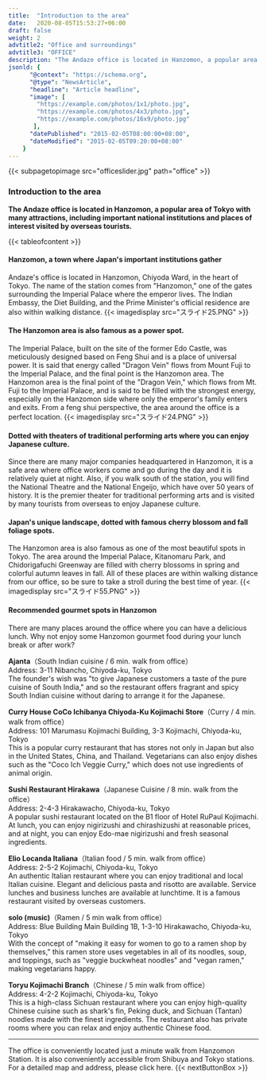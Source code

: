 ```yaml
---
title:  "Introduction to the area"
date:   2020-08-05T15:53:27+06:00
draft: false
weight: 2
advtitle2: "Office and surroundings"
advtitle3: "OFFICE"
description: "The Andaze office is located in Hanzomon, a popular area of Tokyo with many attractions, including important national institutions and places of interest visited by overseas tourists."
jsonld: {
      "@context": "https://schema.org",
      "@type": "NewsArticle",
      "headline": "Article headline",
      "image": [
        "https://example.com/photos/1x1/photo.jpg",
        "https://example.com/photos/4x3/photo.jpg",
        "https://example.com/photos/16x9/photo.jpg"
       ],
      "datePublished": "2015-02-05T08:00:00+08:00",
      "dateModified": "2015-02-05T09:20:00+08:00"
    }
---
```

{{< subpagetopimage src="officeslider.jpg" path="office" >}}
### Introduction to the area
**The Andaze office is located in Hanzomon, a popular area of Tokyo with many attractions, including important national institutions and places of interest visited by overseas tourists.**

{{< tableofcontent >}}

#### Hanzomon, a town where Japan's important institutions gather
Andaze's office is located in Hanzomon, Chiyoda Ward, in the heart of Tokyo. The name of the station comes from "Hanzomon," one of the gates surrounding the Imperial Palace where the emperor lives. The Indian Embassy, the Diet Building, and the Prime Minister's official residence are also within walking distance. 
{{< imagedisplay  src="スライド25.PNG"  >}}

#### The Hanzomon area is also famous as a power spot.
The Imperial Palace, built on the site of the former Edo Castle, was meticulously designed based on Feng Shui and is a place of universal power. It is said that energy called "Dragon Vein" flows from Mount Fuji to the Imperial Palace, and the final point is the Hanzomon area. The Hanzomon area is the final point of the "Dragon Vein," which flows from Mt. Fuji to the Imperial Palace, and is said to be filled with the strongest energy, especially on the Hanzomon side where only the emperor's family enters and exits. From a feng shui perspective, the area around the office is a perfect location.
{{< imagedisplay  src="スライド24.PNG"  >}}

#### Dotted with theaters of traditional performing arts where you can enjoy Japanese culture.
Since there are many major companies headquartered in Hanzomon, it is a safe area where office workers come and go during the day and it is relatively quiet at night. Also, if you walk south of the station, you will find the National Theatre and the National Engeijo, which have over 50 years of history. It is the premier theater for traditional performing arts and is visited by many tourists from overseas to enjoy Japanese culture. 

#### Japan's unique landscape, dotted with famous cherry blossom and fall foliage spots.
The Hanzomon area is also famous as one of the most beautiful spots in Tokyo. The area around the Imperial Palace, Kitanomaru Park, and Chidorigafuchi Greenway are filled with cherry blossoms in spring and colorful autumn leaves in fall. All of these places are within walking distance from our office, so be sure to take a stroll during the best time of year.
{{< imagedisplay  src="スライド55.PNG"  >}}

#### Recommended gourmet spots in Hanzomon
There are many places around the office where you can have a delicious lunch. Why not enjoy some Hanzomon gourmet food during your lunch break or after work?

**Ajanta**（South Indian cuisine / 6 min. walk from office）     
Address: 3-11 Nibancho, Chiyoda-ku, Tokyo     
The founder's wish was "to give Japanese customers a taste of the pure cuisine of South India," and so the restaurant offers fragrant and spicy South Indian cuisine without daring to arrange it for the Japanese.

**Curry House CoCo Ichibanya Chiyoda-Ku Kojimachi Store**（Curry / 4 min. walk from office）     
Address: 101 Marumasu Kojimachi Building, 3-3 Kojimachi, Chiyoda-ku, Tokyo     
This is a popular curry restaurant that has stores not only in Japan but also in the United States, China, and Thailand. Vegetarians can also enjoy dishes such as the "Coco Ich Veggie Curry," which does not use ingredients of animal origin. 

**Sushi Restaurant Hirakawa**（Japanese Cuisine / 8 min. walk from the office）    
Address: 2-4-3 Hirakawacho, Chiyoda-ku, Tokyo     
A popular sushi restaurant located on the B1 floor of Hotel RuPaul Kojimachi. At lunch, you can enjoy nigirizushi and chirashizushi at reasonable prices, and at night, you can enjoy Edo-mae nigirizushi and fresh seasonal ingredients. 

**Elio Locanda Italiana**（Italian food / 5 min. walk from office）     
Address: 2-5-2 Kojimachi, Chiyoda-ku, Tokyo      
An authentic Italian restaurant where you can enjoy traditional and local Italian cuisine. Elegant and delicious pasta and risotto are available. Service lunches and business lunches are available at lunchtime. It is a famous restaurant visited by overseas customers.

**solo (music)**（Ramen / 5 min walk from office）    
Address: Blue Building Main Building 1B, 1-3-10 Hirakawacho, Chiyoda-ku, Tokyo     
With the concept of "making it easy for women to go to a ramen shop by themselves," this ramen store uses vegetables in all of its noodles, soup, and toppings, such as "veggie buckwheat noodles" and "vegan ramen," making vegetarians happy.

**Toryu Kojimachi Branch**（Chinese / 5 min walk from office）     
Address: 4-2-2 Kojimachi, Chiyoda-ku, Tokyo      
This is a high-class Sichuan restaurant where you can enjoy high-quality Chinese cuisine such as shark's fin, Peking duck, and Sichuan (Tantan) noodles made with the finest ingredients. The restaurant also has private rooms where you can relax and enjoy authentic Chinese food.

---

The office is conveniently located just a minute walk from Hanzomon Station. It is also conveniently accessible from Shibuya and Tokyo stations. For a detailed map and address, please click here.
{{< nextButtonBox >}}
